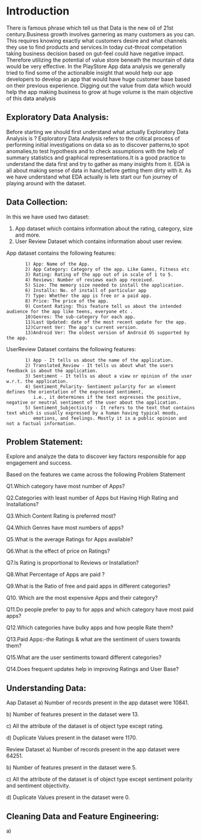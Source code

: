 # Introduction
There is famous phrase which tell us that Data is the new oil of 21st century.Business growth involves garnering as many customers as you can. This requires knowing exactly what customers desire and what channels they use to find products and services.In today cut-throat competation taking business decision based on gut-feel could have negative impact. Therefore utilizing the potential of value store beneath the mountain of data would be very effective.
In the PlayStore App data analysis we generally tried to find some of the actionalble insight that would help our app developers to develop an app that would have huge customer base based on their previous experience. Digging out the value from data which would help the app making business to grow at huge volume is the main objective of this data analysis


## Exploratory Data Analysis:
Before starting we should first understand what actually Exploratory Data Analysis is ? Exploratory Data Analysis refers to the critical process of performing initial investigations on data so as to discover patterns,to spot anomalies,to test hypothesis and to check assumptions with the help of summary statistics and graphical representations.It is a good practice to understand the data first and try to gather as many insights from it. EDA is all about making sense of data in hand,before getting them dirty with it. As we have understand what EDA actually is lets start our fun journey of playing around with the dataset.

## Data Collection: 
In this we have used two dataset:
1) App dataset which contains information about the rating, category, size and more.
2) User Review Dataset which contains information about user review.

App dataset contains the following features:

           1) App: Name of the App.
           2) App Category: Category of the app. Like Games, Fitness etc
           3) Rating: Rating of the app out of in scale of 1 to 5.
           4) Reviews: Number of reviews each app received.
           5) Size: The memory size needed to install the application.
           6) Installs: No. of install of particular app
           7) Type: Whether the app is free or a paid app.
           8) Price: The price of the app.
           9) Content Rating: This feature tell us about the intended audience for the app like teens, everyone etc .
           10)Genres: The sub-category for each app.
           11)Last Updated: date of the most recent update for the app.
           12)Current Ver: The app's current version.
           13)Android Ver: The oldest version of Android OS supported by the app.
           
UserReview Dataset contains the following features:

           1) App - It tells us about the name of the application.
           2) Translated_Review - It tells us about what the users feedback is about the application.
           3) Sentiment - It tells us about a view or opinion of the user w.r.t. the application.
           4) Sentiment_Polarity- Sentiment polarity for an element defines the orientation of the expressed sentiment, 
              i.e., it determines if the text expresses the positive, negative or neutral sentiment of the user about the application.
           5) Sentiment_Subjectivity - It refers to the text that contains text which is usually expressed by a human having typical moods, 
              emotions, and feelings. Mostly it is a public opinion and not a factual information.
              
 ## Problem Statement:
 Explore and analyze the data to discover key factors responsible for app engagement and success.
 
 Based on the features we came across the following Problem Statement
 
Q1.Which category have most number of Apps?

Q2.Categories with least number of Apps but Having High Rating and Installations?

Q3.Which Content Rating is preferred most?

Q4.Which Genres have most numbers of apps?

Q5.What is the average Ratings for Apps available?

Q6.What is the effect of price on Ratings?

Q7.Is Rating is proportional to Reviews or Installation?

Q8.What Percentage of Apps are paid ?

Q9.What is the Ratio of free and paid apps in different categories?

Q10. Which are the most expensive Apps and their category?

Q11.Do people prefer to pay to for apps and which category have most paid apps?

Q12.Which categories have bulky apps and how people Rate them?

Q13.Paid Apps:-the Ratings & what are the sentiment of users towards them?

Q15.What are the user sentiments toward different categories?

Q14.Does frequent updates help in improving Ratings and User Base?

## Understanding Data:
Aap Dataset
a) Number of records present in the app dataset were 10841.

b) Number of features present in the dataset were 13.

c) All the attribute of the dataset is of object type except rating.

d) Duplicate Values present in the dataset were  1170.

Review Dataset
a) Number of records present in the app dataset were 64251.

b) Number of features present in the dataset were 5.

c) All the attribute of the dataset is of object type except sentiment polarity and sentiment objectivity.

d) Duplicate Values present in the dataset were 0.



## Cleaning Data and Feature Engineering:
a) 

              
              
              
              



